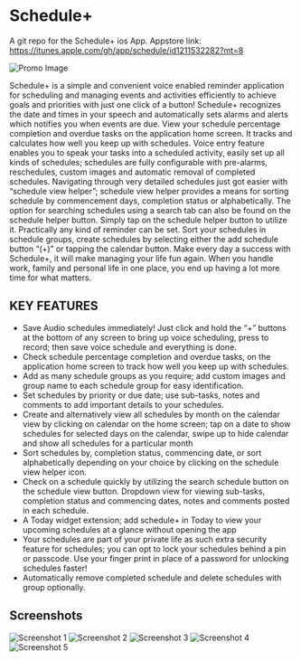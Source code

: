 # Schedule+
A git repo for the Schedule+ ios App. Appstore link:  https://itunes.apple.com/gh/app/schedule/id1211532282?mt=8

![Promo Image](https://github.com/codesworth/Schedule-/blob/master/snapshots/promo.jpeg)

Schedule+ is a simple and convenient voice enabled reminder application for scheduling and managing events and activities efficiently to achieve goals and priorities with just one click of a button!
Schedule+ recognizes the date and times in your speech and automatically sets alarms and alerts which notifies you when events are due.
View your schedule percentage completion and overdue tasks on the application home screen. It tracks and calculates how well you keep up with schedules. Voice entry feature enables you to speak your tasks into a scheduled activity, easily set up all kinds of schedules; schedules are fully configurable with pre-alarms, reschedules, custom images and automatic removal of completed schedules.
Navigating through very detailed schedules just got easier with “schedule view helper”; schedule view helper provides a means for sorting schedule by commencement days, completion status or alphabetically. The option for searching schedules using a search tab can also be found on the schedule helper button. Simply tap on the schedule helper button to utilize it. 
Practically any kind of reminder can be set. Sort your schedules in schedule groups, create schedules by selecting either the add schedule button “(+)” or tapping the calendar button.
Make every day a success with Schedule+, it will make managing your life fun again. When you handle work, family and personal life in one place, you end up having a lot more time for what matters.
 
## KEY FEATURES
- Save Audio schedules immediately! Just click and hold the “+” buttons at the bottom of any screen to bring up voice scheduling, press to record; then save voice schedule and everything is done.
- Check schedule percentage completion and overdue tasks, on the application home screen to track how well you keep up with schedules.
- Add as many schedule groups as you require; add custom images and group name to each schedule group for easy identification.
- Set schedules by priority or due date; use sub-tasks, notes and comments to add important details to your schedules.
- Create and alternatively view all schedules by month on the calendar view by clicking on calendar on the home screen; tap on a date to show schedules for selected days on the calendar, swipe up to hide calendar and show all schedules for a particular month
- Sort schedules by, completion status, commencing date, or sort alphabetically depending on your choice by clicking on the schedule view helper icon.
- Check on a schedule quickly by utilizing the search schedule button on the schedule view button. Dropdown view for viewing sub-tasks, completion status and commencing dates, notes and comments posted in each schedule.
-  A Today widget extension;  add schedule+  in Today to view your upcoming schedules at a glance without opening the app
- Your schedules are part of your private life as such extra security feature for schedules; you can opt to lock your schedules behind a pin or passcode.  Use your finger print in place of a password for unlocking schedules faster!
- Automatically remove completed schedule and delete schedules with group optionally.

## Screenshots
![Screenshot 1][logo1] 
![Screenshot 2][logo2] 
![Screenshot 3][logo3]
![Screenshot 4][logo4] 
![Screenshot 5][logo5]

[logo1]: https://github.com/codesworth/Schedule-/blob/master/snapshots/1242x2208bb.png 
[logo2]: https://github.com/codesworth/Schedule-/blob/master/snapshots/1242x2208bb.png 
[logo3]: https://github.com/codesworth/Schedule-/blob/master/snapshots/1242x2208bb%20(2).png
[logo4]: https://github.com/codesworth/Schedule-/blob/master/snapshots/1242x2208bb%20(3).png
[logo5]: https://github.com/codesworth/Schedule-/blob/master/snapshots/1242x2208bb%20(4).png
